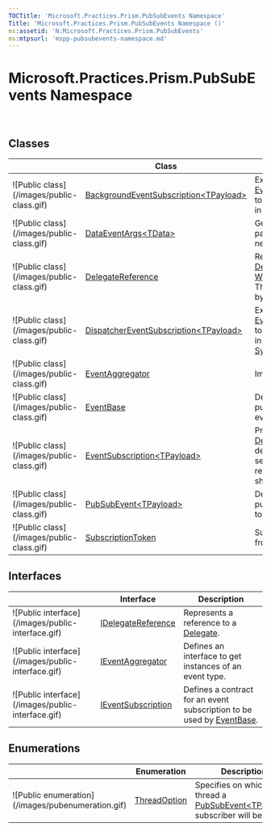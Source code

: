 ```yaml
---
TOCTitle: 'Microsoft.Practices.Prism.PubSubEvents Namespace'
Title: 'Microsoft.Practices.Prism.PubSubEvents Namespace ()'
ms:assetid: 'N:Microsoft.Practices.Prism.PubSubEvents'
ms:mtpsurl: 'mspp-pubsubevents-namespace.md'
---
```


# Microsoft.Practices.Prism.PubSubEvents Namespace

 
## Classes


<table>

<thead>
<tr class="header">
<th> </th>
<th>Class</th>
<th>Description</th>
</tr>
</thead>
<tbody>
<tr class="odd">
<td>![Public class](/images/public-class.gif)</td>
<td><a href="backgroundeventsubscription-tpayload-class-mspp-pubsubevents">BackgroundEventSubscription&lt;TPayload&gt;</a></td>
<td><div class="summary">
Extends <a href="eventsubscription-tpayload-class-mspp-pubsubevents">EventSubscription&lt;TPayload&gt;</a> to invoke the <a href="eventsubscription-tpayload-action-property-mspp-pubsubevents">Action</a> delegate in a background thread.
</div></td>
</tr>
<tr class="even">
<td>![Public class](/images/public-class.gif)</td>
<td><a href="dataeventargs-tdata-class-mspp-pubsubevents">DataEventArgs&lt;TData&gt;</a></td>
<td><div class="summary">
Generic arguments class to pass to event handlers that need to receive data.
</div></td>
</tr>
<tr class="odd">
<td>![Public class](/images/public-class.gif)</td>
<td><a href="delegatereference-class-mspp-pubsubevents">DelegateReference</a></td>
<td><div class="summary">
Represents a reference to a <a href="http://msdn.microsoft.com/en-us/library/y22acf51">Delegate</a> that may contain a <a href="http://msdn.microsoft.com/en-us/library/hbh8w2zd">WeakReference</a> to the target. This class is used internally by the Prism Library.
</div></td>
</tr>
<tr class="even">
<td>![Public class](/images/public-class.gif)</td>
<td><a href="dispatchereventsubscription-tpayload-class-mspp-pubsubevents">DispatcherEventSubscription&lt;TPayload&gt;</a></td>
<td><div class="summary">
Extends <a href="eventsubscription-tpayload-class-mspp-pubsubevents">EventSubscription&lt;TPayload&gt;</a> to invoke the <a href="eventsubscription-tpayload-action-property-mspp-pubsubevents">Action</a> delegate in a specific <a href="http://msdn.microsoft.com/en-us/library/wx31754f">SynchronizationContext</a>.
</div></td>
</tr>
<tr class="odd">
<td>![Public class](/images/public-class.gif)</td>
<td><a href="eventaggregator-class-mspp-pubsubevents">EventAggregator</a></td>
<td><div class="summary">
Implements <a href="ieventaggregator-interface-mspp-pubsubevents">IEventAggregator</a>.
</div></td>
</tr>
<tr class="even">
<td>![Public class](/images/public-class.gif)</td>
<td><a href="eventbase-class-mspp-pubsubevents">EventBase</a></td>
<td><div class="summary">
Defines a base class to publish and subscribe to events.
</div></td>
</tr>
<tr class="odd">
<td>![Public class](/images/public-class.gif)</td>
<td><a href="eventsubscription-tpayload-class-mspp-pubsubevents">EventSubscription&lt;TPayload&gt;</a></td>
<td><div class="summary">
Provides a way to retrieve a <a href="http://msdn.microsoft.com/en-us/library/y22acf51">Delegate</a> to execute an action depending on the value of a second filter predicate that returns true if the action should execute.
</div></td>
</tr>
<tr class="even">
<td>![Public class](/images/public-class.gif)</td>
<td><a href="pubsubevent-tpayload-class-mspp-pubsubevents">PubSubEvent&lt;TPayload&gt;</a></td>
<td><div class="summary">
Defines a class that manages publication and subscription to events.
</div></td>
</tr>
<tr class="odd">
<td>![Public class](/images/public-class.gif)</td>
<td><a href="subscriptiontoken-class-mspp-pubsubevents">SubscriptionToken</a></td>
<td><div class="summary">
Subscription token returned from <a href="eventbase-class-mspp-pubsubevents">EventBase</a> on subscribe.
</div></td>
</tr>
</tbody>
</table>

## Interfaces


<table>

<thead>
<tr class="header">
<th> </th>
<th>Interface</th>
<th>Description</th>
</tr>
</thead>
<tbody>
<tr class="odd">
<td>![Public interface](/images/public-interface.gif)</td>
<td><a href="idelegatereference-interface-mspp-pubsubevents">IDelegateReference</a></td>
<td><div class="summary">
Represents a reference to a <a href="http://msdn.microsoft.com/en-us/library/y22acf51">Delegate</a>.
</div></td>
</tr>
<tr class="even">
<td>![Public interface](/images/public-interface.gif)</td>
<td><a href="ieventaggregator-interface-mspp-pubsubevents">IEventAggregator</a></td>
<td><div class="summary">
Defines an interface to get instances of an event type.
</div></td>
</tr>
<tr class="odd">
<td>![Public interface](/images/public-interface.gif)</td>
<td><a href="ieventsubscription-interface-mspp-pubsubevents">IEventSubscription</a></td>
<td><div class="summary">
Defines a contract for an event subscription to be used by <a href="eventbase-class-mspp-pubsubevents">EventBase</a>.
</div></td>
</tr>
</tbody>
</table>

## Enumerations


<table>

<thead>
<tr class="header">
<th> </th>
<th>Enumeration</th>
<th>Description</th>
</tr>
</thead>
<tbody>
<tr class="odd">
<td>![Public enumeration](/images/pubenumeration.gif)</td>
<td><a href="threadoption-enumeration-mspp-pubsubevents">ThreadOption</a></td>
<td><div class="summary">
Specifies on which thread a <a href="pubsubevent-tpayload-class-mspp-pubsubevents">PubSubEvent&lt;TPayload&gt;</a> subscriber will be called.
</div></td>
</tr>
</tbody>
</table>
